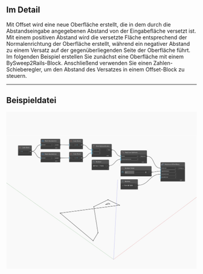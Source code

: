 ## Im Detail
Mit Offset wird eine neue Oberfläche erstellt, die in dem durch die Abstandseingabe angegebenen Abstand von der Eingabefläche versetzt ist. Mit einem positiven Abstand wird die versetzte Fläche entsprechend der Normalenrichtung der Oberfläche erstellt, während ein negativer Abstand zu einem Versatz auf der gegenüberliegenden Seite der Oberfläche führt. Im folgenden Beispiel erstellen Sie zunächst eine Oberfläche mit einem BySweep2Rails-Block. Anschließend verwenden Sie einen Zahlen-Schieberegler, um den Abstand des Versatzes in einem Offset-Block zu steuern.
___
## Beispieldatei

![Offset](./Autodesk.DesignScript.Geometry.Curve.Offset_img.jpg)


